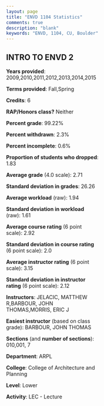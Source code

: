 ```yaml
---
layout: page
title: "ENVD 1104 Statistics"
comments: true
description: "blank"
keywords: "ENVD, 1104, CU, Boulder"
--- 
```

<head>
<script src="https://ajax.googleapis.com/ajax/libs/jquery/2.1.3/jquery.min.js"></script>
<script src="https://dl.dropboxusercontent.com/s/pc42nxpaw1ea4o9/highcharts.js?dl=0"></script>
<!-- <script src="../assets/js/highcharts.js"></script> -->
<style type="text/css">@font-face {
	font-family: "Bebas Neue";
	src: url(https://www.filehosting.org/file/details/544349/BebasNeue%20Regular.otf) format("opentype");
	}
	h1.Bebas { 
		font-family: "Bebas Neue", Verdana, Tahoma;
	}
</style>
</head>
<body>
	<div id="container" style="float: right; width: 45%; height: 88%; margin-left: 2.5%; margin-right: 2.5%;"></div>
	<script language="JavaScript">
		$(document).ready(function() {
		var chart = {type: 'column'};
		var title = {text: 'Grade Distribution'};
		var xAxis = {categories: ['A','B','C','D','F'],crosshair: true};
		var yAxis = {min: 0,title: {text: 'Percentage'}};
		var tooltip = {headerFormat: '<center><b><span style="font-size:20px">{point.key}</span></b></center>',
		               pointFormat: '<td style="padding:0"><b>{point.y:.1f}%</b></td>',
		               footerFormat: '</table>',shared: true,useHTML: true};
		var plotOptions = {column: {pointPadding: 0.0,borderWidth: 0}};  
		var credits = {enabled: false};var series= [{name: 'Percent',data: [17.35,53.69,23.09,3.63,2.23,]}];
		var json = {};
		json.chart = chart;
		json.title = title;
		json.tooltip = tooltip;
		json.xAxis = xAxis;
		json.yAxis = yAxis;  
		json.series = series;
		json.plotOptions = plotOptions;  
		json.credits = credits;
		$('#container').highcharts(json);
	});
	</script>
</body>
			   
## INTRO TO ENVD 2

**Years provided**: 2009,2010,2011,2012,2013,2014,2015

**Terms provided**: Fall,Spring

**Credits**: 6

**RAP/Honors class?** Neither

**Percent grade**: 99.22%

**Percent withdrawn**: 2.3%

**Percent incomplete**: 0.6%

**Proportion of students who dropped**: 1.83

**Average grade** (4.0 scale): 2.71

**Standard deviation in grades**: 26.26

**Average workload** (raw): 1.94

**Standard deviation in workload** (raw): 1.61

**Average course rating** (6 point scale): 2.92

**Standard deviation in course rating** (6 point scale): 2.0

**Average instructor rating** (6 point scale): 3.15

**Standard deviation in instructor rating** (6 point scale): 2.12

**Instructors**: JELACIC, MATTHEW R,BARBOUR, JOHN THOMAS,MORRIS, ERIC J

**Easiest instructor** (based on class grade): BARBOUR, JOHN THOMAS

**Sections** (and **number of sections**): 010,001, 7

**Department**: ARPL

**College**: College of Architecture and Planning

**Level**: Lower

**Activity**: LEC - Lecture